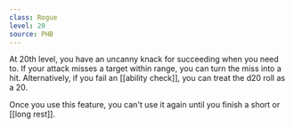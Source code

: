 ```yaml
---
class: Rogue
level: 20
source: PHB
---
```


At 20th level, you have an uncanny knack for succeeding when you need to. If your attack misses a target within range, you can turn the miss into a hit. Alternatively, if you fail an [[ability check]], you can treat the d20 roll as a 20.

Once you use this feature, you can't use it again until you finish a short or [[long rest]].
